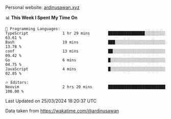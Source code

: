 Personal website: [ardinusawan.xyz](https://ardinusawan.xyz)

<!--START_SECTION:waka-->
📊 **This Week I Spent My Time On** 

```text
💬 Programming Languages: 
TypeScript               1 hr 29 mins        ████████████████░░░░░░░░░   63.61 % 
Bash                     19 mins             ███░░░░░░░░░░░░░░░░░░░░░░   13.78 % 
conf                     13 mins             ██░░░░░░░░░░░░░░░░░░░░░░░   09.42 % 
Go                       6 mins              █░░░░░░░░░░░░░░░░░░░░░░░░   04.75 % 
JavaScript               4 mins              █░░░░░░░░░░░░░░░░░░░░░░░░   02.85 % 

🔥 Editors: 
Neovim                   2 hrs 20 mins       █████████████████████████   100.00 % 
```


 Last Updated on 25/03/2024 18:20:37 UTC
<!--END_SECTION:waka-->
Data taken from https://wakatime.com/@ardinusawan
